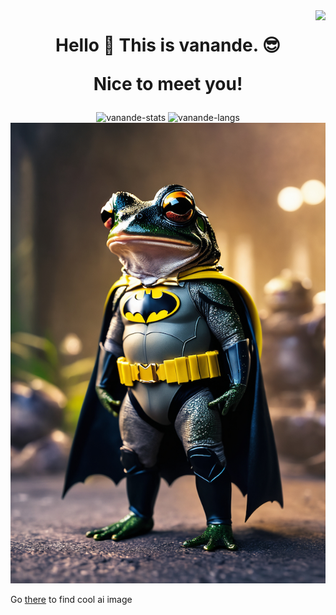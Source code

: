 <img align="right" src="https://visitor-badge.laobi.icu/badge?page_id=vanande.vanande">
<h1 align="center">
    <p>Hello 👋 This is vanande. 😎</p>
    <p>Nice to meet you!</p>
</h1>

<div align="center">
 <img height="150em" src="https://github-readme-stats.vercel.app/api?username=vanande&theme=github_dark_dimmed&show_icons=true&bg_color=00000000&hide_border=true" alt="vanande-stats"/>
 <img height="150em" src="https://github-readme-stats.vercel.app/api/top-langs/?username=vanande&layout=compact&theme=github_dark_dimmed&bg_color=00000000&hide=shaderlab,SCSS&langs_count=6&hide_border=true" alt="vanande-langs"/>
<img src="batfrog.jpg?raw=true">

</div>

<span>Go <a href="https://civitai.com/">there</a> to find cool ai image</span>

